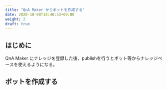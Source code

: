 ```yaml
---
title: "QnA Maker からボットを作成する"
date: 2020-10-08T14:40:53+09:00
weight: 2
draft: true
---
```


## はじめに
QnA Maker にナレッジを登録した後、publishを行うとボット等からナレッジベースを使えるようになる。

## ボットを作成する


